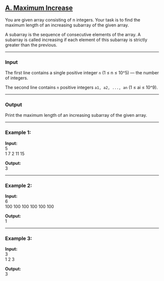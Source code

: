 ## [A. Maximum Increase](https://codeforces.com/problemset/problem/702/A)

You are given array consisting of n integers. Your task is to find the maximum length of an increasing subarray of the given array.

A subarray is the sequence of consecutive elements of the array. A subarray is called increasing if each element of this subarray is strictly greater than the previous.

---

### Input
The first line contains a single positive integer `n` (1 ≤ n ≤ 10^5) — the number of integers.  

The second line contains `n` positive integers `a1, a2, ..., an` (1 ≤ ai ≤ 10^9).

---

### Output
Print the maximum length of an increasing subarray of the given array.

---

### Example 1:
**Input:**  
5  
1 7 2 11 15  

**Output:**  
3  

---

### Example 2:
**Input:**  
6  
100 100 100 100 100 100  

**Output:**  
1  

---

### Example 3:
**Input:**  
3  
1 2 3  

**Output:**  
3  
